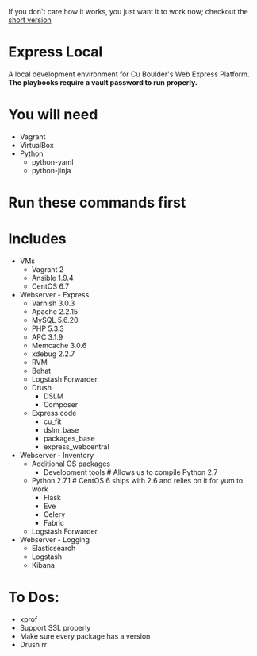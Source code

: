 If you don't care how it works, you just want it to work now; checkout the [short version](README_SHORT.md)

# Express Local
A local development environment for Cu Boulder's Web Express Platform. **The playbooks require a vault password to run properly.**

# You will need
* Vagrant
* VirtualBox
* Python
  * python-yaml
  * python-jinja

# Run these commands first

# Includes
* VMs
  * Vagrant 2
  * Ansible 1.9.4
  * CentOS 6.7
* Webserver - Express
  * Varnish 3.0.3
  * Apache 2.2.15
  * MySQL 5.6.20
  * PHP 5.3.3
  * APC 3.1.9
  * Memcache 3.0.6
  * xdebug 2.2.7
  * RVM
  * Behat
  * Logstash Forwarder
  * Drush
    * DSLM
    * Composer
  * Express code
    * cu_fit
    * dslm_base
    * packages_base
    * express_webcentral
* Webserver - Inventory
  * Additional OS packages
    * Development tools # Allows us to compile Python 2.7
  * Python 2.7.1 # CentOS 6 ships with 2.6 and relies on it for yum to work
    * Flask
    * Eve
    * Celery
    * Fabric
  * Logstash Forwarder
* Webserver - Logging
  * Elasticsearch
  * Logstash
  * Kibana

# To Dos:
* xprof
* Support SSL properly
* Make sure every package has a version
* Drush rr
